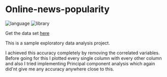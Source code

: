 # Online-news-popularity

![language](https://img.shields.io/badge/language-python-yellow.svg)
![library](https://img.shields.io/badge/library-sklearn-yellow.svg)

Get the data set [here](https://archive.ics.uci.edu/ml/datasets/online+news+popularity)

This is a sample exploratory data analysis project. 

I achieved this accuracy completely by removing the correlated variables. Before going for this I plotted every single column with every other column and also I tried implementing Principal component analysis which again did'nt give me any accuracy anywhere close to this. 
